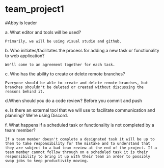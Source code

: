 # team_project1

#Abby is leader

a. What editor and tools will be used?
    
    Primarily, we will be using visual studio and github.

b. Who initiates/facilitates the process for adding a new task or functionality to web application?
    
    We'll come to an agreement together for each task.
    
c. Who has the ability to create or delete remote branches?

    Everyone should be able to create and delete remote branches, but branches shouldn't be deleted or created without discussing the reasons behind it.

d.When should you do a code review?
    Before you commit and push
    
e. Is there an external tool that we will use to facilitate communication and planning?
    We're using Discord.
    
f. What happens if a scheduled task or functionality is not completed by a team member?

    If a team member doesn't complete a designated task it will be up to them to take responsibility for the mistake and to understand that they are subject to a bad team review at the end of the project. If a team member cannot follow through on a scheduled task it is their responsibility to bring it up with their team in order to possibly swap jobs to keep productivity moving.
